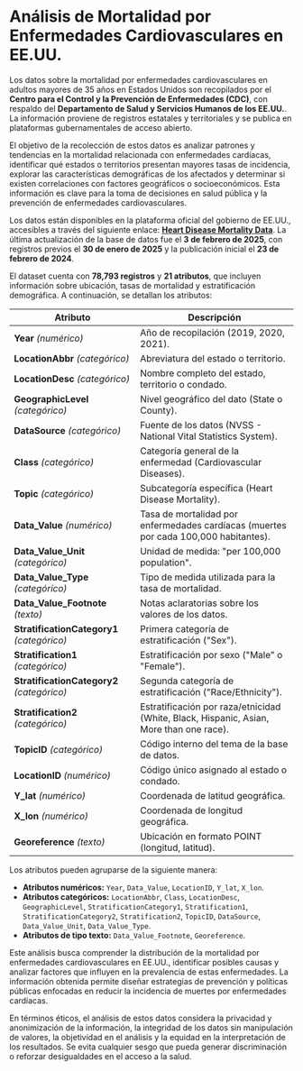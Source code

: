 # Análisis de Mortalidad por Enfermedades Cardiovasculares en EE.UU.

Los datos sobre la mortalidad por enfermedades cardiovasculares en adultos mayores de 35 años en Estados Unidos son recopilados por el **Centro para el Control y la Prevención de Enfermedades (CDC)**, con respaldo del **Departamento de Salud y Servicios Humanos de los EE.UU.**. La información proviene de registros estatales y territoriales y se publica en plataformas gubernamentales de acceso abierto.

El objetivo de la recolección de estos datos es analizar patrones y tendencias en la mortalidad relacionada con enfermedades cardíacas, identificar qué estados o territorios presentan mayores tasas de incidencia, explorar las características demográficas de los afectados y determinar si existen correlaciones con factores geográficos o socioeconómicos. Esta información es clave para la toma de decisiones en salud pública y la prevención de enfermedades cardiovasculares.

Los datos están disponibles en la plataforma oficial del gobierno de EE.UU., accesibles a través del siguiente enlace: **[Heart Disease Mortality Data](https://catalog.data.gov/dataset/heart-disease-mortality-data-among-us-adults-35-by-state-territory-and-county-2019-2021)**. La última actualización de la base de datos fue el **3 de febrero de 2025**, con registros previos el **30 de enero de 2025** y la publicación inicial el **23 de febrero de 2024**.

El dataset cuenta con **78,793 registros** y **21 atributos**, que incluyen información sobre ubicación, tasas de mortalidad y estratificación demográfica. A continuación, se detallan los atributos:

| Atributo                                   | Descripción                                                                                             |
|-------------------------------------------|---------------------------------------------------------------------------------------------------------|
| **Year** *(numérico)*                      | Año de recopilación (2019, 2020, 2021).                                                                |
| **LocationAbbr** *(categórico)*            | Abreviatura del estado o territorio.                                                                  |
| **LocationDesc** *(categórico)*            | Nombre completo del estado, territorio o condado.                                                     |
| **GeographicLevel** *(categórico)*         | Nivel geográfico del dato (State o County).                                                           |
| **DataSource** *(categórico)*              | Fuente de los datos (NVSS - National Vital Statistics System).                                        |
| **Class** *(categórico)*                   | Categoría general de la enfermedad (Cardiovascular Diseases).                                         |
| **Topic** *(categórico)*                   | Subcategoría específica (Heart Disease Mortality).                                                    |
| **Data_Value** *(numérico)*                | Tasa de mortalidad por enfermedades cardíacas (muertes por cada 100,000 habitantes).                  |
| **Data_Value_Unit** *(categórico)*         | Unidad de medida: "per 100,000 population".                                                          |
| **Data_Value_Type** *(categórico)*         | Tipo de medida utilizada para la tasa de mortalidad.                                                  |
| **Data_Value_Footnote** *(texto)*          | Notas aclaratorias sobre los valores de los datos.                                                    |
| **StratificationCategory1** *(categórico)* | Primera categoría de estratificación ("Sex").                                                        |
| **Stratification1** *(categórico)*         | Estratificación por sexo ("Male" o "Female").                                                       |
| **StratificationCategory2** *(categórico)* | Segunda categoría de estratificación ("Race/Ethnicity").                                             |
| **Stratification2** *(categórico)*         | Estratificación por raza/etnicidad (White, Black, Hispanic, Asian, More than one race).              |
| **TopicID** *(categórico)*                 | Código interno del tema de la base de datos.                                                         |
| **LocationID** *(numérico)*                | Código único asignado al estado o condado.                                                           |
| **Y_lat** *(numérico)*                     | Coordenada de latitud geográfica.                                                                    |
| **X_lon** *(numérico)*                     | Coordenada de longitud geográfica.                                                                   |
| **Georeference** *(texto)*                 | Ubicación en formato POINT (longitud, latitud).                                                     |

Los atributos pueden agruparse de la siguiente manera:

- **Atributos numéricos:** `Year`, `Data_Value`, `LocationID`, `Y_lat`, `X_lon`.
- **Atributos categóricos:** `LocationAbbr`, `Class`, `LocationDesc`, `GeographicLevel`, `StratificationCategory1`, `Stratification1`, `StratificationCategory2`, `Stratification2`, `TopicID`, `DataSource`, `Data_Value_Unit`, `Data_Value_Type`.
- **Atributos de tipo texto:** `Data_Value_Footnote`, `Georeference`.

Este análisis busca comprender la distribución de la mortalidad por enfermedades cardiovasculares en EE.UU., identificar posibles causas y analizar factores que influyen en la prevalencia de estas enfermedades. La información obtenida permite diseñar estrategias de prevención y políticas públicas enfocadas en reducir la incidencia de muertes por enfermedades cardíacas.

En términos éticos, el análisis de estos datos considera la privacidad y anonimización de la información, la integridad de los datos sin manipulación de valores, la objetividad en el análisis y la equidad en la interpretación de los resultados. Se evita cualquier sesgo que pueda generar discriminación o reforzar desigualdades en el acceso a la salud.

